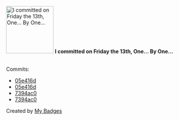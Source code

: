 <img src="https://my-badges.github.io/my-badges/friday-13.png" alt="I committed on Friday the 13th, One… By One…" title="I committed on Friday the 13th, One… By One…" width="128">
<strong>I committed on Friday the 13th, One… By One…</strong>
<br><br>

Commits:

- <a href="https://github.com/GeoGuess/demo/commit/05e416dd937a853760e8585e331c9b8c45596c91">05e416d</a>
- <a href="https://github.com/GeoGuess/GeoGuess/commit/05e416dd937a853760e8585e331c9b8c45596c91">05e416d</a>
- <a href="https://github.com/GeoGuess/demo/commit/7394ac006bb42bd417abf5ad25189048bc873a07">7394ac0</a>
- <a href="https://github.com/GeoGuess/GeoGuess/commit/7394ac006bb42bd417abf5ad25189048bc873a07">7394ac0</a>


Created by <a href="https://github.com/my-badges/my-badges">My Badges</a>